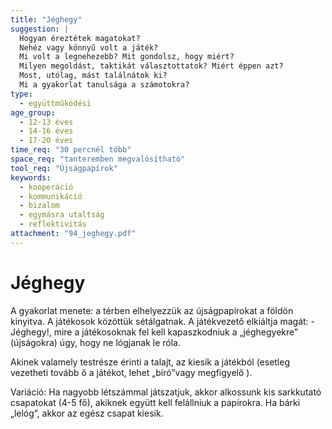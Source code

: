 ```yaml
---
title: "Jéghegy"
suggestion: | 
  Hogyan éreztétek magatokat?
  Nehéz vagy könnyű volt a játék?
  Mi volt a legnehezebb? Mit gondolsz, hogy miért?
  Milyen megoldást, taktikát választottatok? Miért éppen azt? 
  Most, utólag, mást találnátok ki? 
  Mi a gyakorlat tanulsága a számotokra?
type:
  - együttműködési
age_group:
  - 12-13 éves
  - 14-16 éves
  - 17-20 éves
time_req: "30 percnél több"
space_req: "tanteremben megvalósítható"
tool_req: "Újságpapírok"
keywords: 
  - kooperáció
  - kommunikáció
  - bizalom
  - egymásra utaltság
  - reflektivitás
attachment: "94_jeghegy.pdf"
---
```


# Jéghegy

A gyakorlat menete: a térben elhelyezzük az újságpapírokat a földön kinyitva. A játékosok közöttük sétálgatnak. A játékvezető elkiáltja magát: - Jéghegy!, mire a játékosoknak fel kell kapaszkodniuk a „jéghegyekre” (újságokra) úgy, hogy ne lógjanak le róla.

Akinek valamely testrésze érinti a talajt, az kiesik a játékból (esetleg vezetheti tovább ő a játékot, lehet „bíró”vagy megfigyelő ).

Variáció: Ha nagyobb létszámmal játszatjuk, akkor alkossunk kis sarkkutató csapatokat (4-5 fő), akiknek együtt kell felállniuk a papírokra. Ha bárki „lelóg”, akkor az egész csapat kiesik.
  
  
